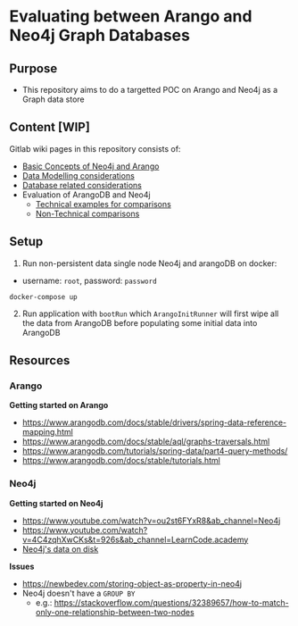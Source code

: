 # Evaluating between Arango and Neo4j Graph Databases
## Purpose
- This repository aims to do a targetted POC on Arango and Neo4j as a Graph data store

## Content [WIP]
Gitlab wiki pages in this repository consists of: 
- [Basic Concepts of Neo4j and Arango](https://gitlab.com/qingru97/graph-databases/-/wikis/Basic-Concepts-of-ArangoDB-and-Neo4j)
- [Data Modelling considerations](https://gitlab.com/qingru97/graph-databases/-/wikis/Data-Modelling)
- [Database related considerations](https://gitlab.com/qingru97/graph-databases/-/wikis/Database-related-Concepts)
- Evaluation of ArangoDB and Neo4j
  - [Technical examples for comparisons](https://gitlab.com/qingru97/graph-databases/-/wikis/Evaluation-of-ArangoDB-and-Neo4J-(Technical-Comparisons))
  - [Non-Technical comparisons](https://gitlab.com/qingru97/graph-databases/-/wikis/Evaluation-of-ArangoDB-and-Neo4J-(Non-Technical-Comparisons))

## Setup
1. Run non-persistent data single node Neo4j and arangoDB on docker:
- username: `root`, password: `password`
```
docker-compose up
```
2. Run application with `bootRun` which `ArangoInitRunner` will first wipe all the data from ArangoDB before populating some initial data into ArangoDB

## Resources
### Arango
**Getting started on Arango**
- https://www.arangodb.com/docs/stable/drivers/spring-data-reference-mapping.html
- https://www.arangodb.com/docs/stable/aql/graphs-traversals.html
- https://www.arangodb.com/tutorials/spring-data/part4-query-methods/
- https://www.arangodb.com/docs/stable/tutorials.html

### Neo4j
**Getting started on Neo4j**
- https://www.youtube.com/watch?v=ou2st6FYxR8&ab_channel=Neo4j
- https://www.youtube.com/watch?v=4C4zqhXwCKs&t=926s&ab_channel=LearnCode.academy
- [Neo4j's data on disk](https://neo4j.com/developer/kb/understanding-data-on-disk/#:~:text=Properties%20are%20stored%20as%20a,its%20start%20and%20end%20node.)

**Issues**
- https://newbedev.com/storing-object-as-property-in-neo4j
- Neo4j doesn't have a `GROUP BY`
    - e.g.: https://stackoverflow.com/questions/32389657/how-to-match-only-one-relationship-between-two-nodes
